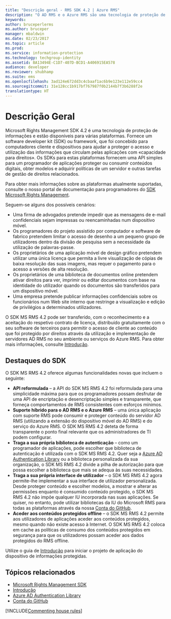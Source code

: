 ```yaml
---
title: "Descrição geral - RMS SDK 4.2 | Azure RMS"
description: "O AD RMS e o Azure RMS são uma tecnologia de proteção de informações que ajudam a salvaguardar as informações digitais contra a utilização não autorizada."
keywords: 
author: bruceperlerms
ms.author: bruceper
manager: mbaldwin
ms.date: 02/23/2017
ms.topic: article
ms.prod: 
ms.service: information-protection
ms.technology: techgroup-identity
ms.assetid: 8A13494E-C1D7-407D-BCD1-A406915EA578
audience: developer
ms.reviewer: shubhamp
ms.suite: ems
ms.openlocfilehash: 3ad124e672dd3c4cbaaf1ac6b9e123e112e59cc4
ms.sourcegitcommit: 31e128cc1b917bf767987f0b2144b7f3b6288f2e
translationtype: HT
---
```

# <a name="overview"></a>Descrição Geral

Microsoft Rights Management SDK 4.2 é uma tecnologia de proteção de informações e estão disponíveis para várias plataformas.  Fornece um software developer kit (SDK) ou framework, que foi concebido para computadores cliente e dispositivos para ajudar a proteger o acesso e utilização das informações que circulam pelas aplicações com «capacidade para direitos». Os SDKs para estas plataformas fornecem uma API simples para um programador de aplicações proteger ou consumir conteúdos digitais, obter modelos e adquirir políticas de um servidor e outras tarefas de gestão de direitos relacionados.

Para obter mais informações sobre as plataformas atualmente suportadas, consulte o nosso portal de documentação para programadores do [SDK Microsoft Rights Management](active-directory-rights-management-services-multi-platform-thin-client-sdk-portal.md).

Seguem-se alguns dos possíveis cenários:

-   Uma firma de advogados pretende impedir que as mensagens de e-mail confidenciais sejam impressas ou reencaminhadas num dispositivo móvel.
-   Os programadores do projeto assistido por computador e software de fabrico pretendem limitar o acesso de desenho a um pequeno grupo de utilizadores dentro da divisão de pesquisa sem a necessidade da utilização de palavras-passe.
-   Os proprietários de uma aplicação móvel de design gráfico pretendem utilizar uma única licença que permita a livre visualização de cópias de baixa resolução das suas imagens, mas requer o pagamento para o acesso a versões de alta resolução.
-   Os proprietários de uma biblioteca de documentos online pretendem ativar direitos para ver, imprimir ou editar documentos com base na identidade do utilizador quando os documentos são transferidos para um dispositivo móvel.
-   Uma empresa pretende publicar informações confidenciais sobre os funcionários num Web site interno que restringe a visualização e edição de privilégios a determinados utilizadores.

O SDK MS RMS 4.2 pode ser transferido, com o reconhecimento e a aceitação do respetivo contrato de licença, distribuído gratuitamente com o seu software de terceiros para permitir o acesso de cliente ao conteúdo que foi protegido por direitos através da utilização e implementação de servidores AD RMS no seu ambiente ou serviços do Azure RMS. Para obter mais informações, consulte [Introdução](get-started.md).

## <a name="sdk-highlights"></a>Destaques do SDK


O SDK MS RMS 4.2 oferece algumas funcionalidades novas que incluem o seguinte:

-   **API reformulada** – a API do SDK MS RMS 4.2 foi reformulada para uma simplicidade máxima para que os programadores possam desfrutar de uma API de encriptação e desencriptação simples e transparente, que forneça comportamentos de RMS consistentes com esforços mínimos.
-   **Suporte híbrido para o AD RMS e o Azure RMS** – uma única aplicação com suporte RMS pode consumir e proteger conteúdo do servidor AD RMS (utilizando a extensão do dispositivo móvel do AD RMS) e do serviço do Azure RMS. O SDK MS RMS 4.2 deteta de forma transparente o ponto final relevante que os administradores de TI podem configurar.
-   **Traga a sua própria biblioteca de autenticação** – como um programador de aplicações, pode escolher que biblioteca de autenticação é utilizada com o SDK MS RMS 4.2. Quer seja a [Azure AD Authentication Library](https://msdn.microsoft.com/library/jj573266.aspx) ou a biblioteca personalizada da sua organização, o SDK MS RMS 4.2 divide a pilha de autorização para que possa escolher a biblioteca que mais se adequa às suas necessidades.
-   **Traga a sua própria interface de utilizador** – o SDK MS RMS 4.2 agora permite-lhe implementar a sua interface de utilizador personalizada. Desde proteger conteúdo e escolher modelos, a mostrar e alterar as permissões enquanto é consumido conteúdo protegido, o SDK MS RMS 4.2 não impõe qualquer IU incorporada nas suas aplicações. Se quiser, no entanto, pode utilizar bibliotecas da IU do Microsoft RMS para todas as plataformas através da nossa [Conta do GitHub](https://github.com/AzureAD/).
-   **Aceder aos conteúdos protegidos offline** – o SDK MS RMS 4.2 permite aos utilizadores de aplicações aceder aos conteúdos protegidos, mesmo quando não existe acesso à Internet. O SDK MS RMS 4.2 coloca em cache as políticas de consumo dos conteúdos protegidos em segurança para que os utilizadores possam aceder aos dados protegidos do RMS offline.

Utilize o guia de [Introdução](get-started.md) para iniciar o projeto de aplicação do dispositivo de informações protegidas.

## <a name="related-topics"></a>Tópicos relacionados

* [Microsoft Rights Management SDK](active-directory-rights-management-services-multi-platform-thin-client-sdk-portal.md)
* [Introdução](get-started.md)
* [Azure AD Authentication Library](https://msdn.microsoft.com/en-us/library/jj573266.aspx)
* [Conta do GitHub](https://github.com/AzureAD/)

[!INCLUDE[Commenting house rules](../includes/houserules.md)]